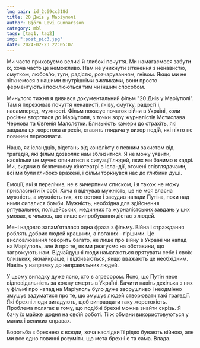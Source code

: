 ```yaml
---
lng_pair: id_2c69cc318d
title: 20 Днів у Маріуполі
author: Björn Leví Gunnarsson
category: mbl
tags: [tag1, tag2]
img: ":post_pic3.jpg"
date: 2024-02-23 22:05:07
---
```


Ми часто приховуємо великі й глибокі почуття. Ми намагаємося забути їх, хоча часто це неможливо. Нам не уникнути зіткнення з ненавистю, смутком, любов'ю, туги, радістю, розчаруванням, гнівом. Якщо ми не зіткнемося з нашими внутрішніми викликами, вони просто ферментують і посилюються тим чи іншим способом.

Минулого тижня я дивився документальний фільм "20 Днів у Маріуполі". Там я переживав почуття ненависті, гніву, смутку, радості і, насамперед, мужності. Фільм показує початок війни в Україні, коли росіяни вторглися до Маріуполя, з точки зору журналістів Мстислава Чернова та Євгенія Малолєтки. Близькість камери до страхіть, які завдала ця жорстока агресія, ставить глядача у вихор подій, які ніхто не повинен переживати.

Наша, як ісландців, відстань від конфлікту є певним захистом від трагедій, які фільм дозволяє нам зблизитися. Я не можу уявити, наскільки це мучно опинитися в ситуації людей, яких ми бачимо в кадрі. Ми, сидячи в безпечному кінотеатрі в Ісландії, оточені співглядачами, всі ми були глибоко вражені, і фільм торкнувся нас до глибини душі.

Емоції, які я перелічив, не є вичерпним списком, і я також не можу привласнити їх собі. Хоча я відчував мужність, це не моя власна мужність, а мужність тих, хто встояв і засудив напади Путіна, поки над ними сипалися бомби. Мужність, необхідна для здійснення рятувальних, поліцейських, медичних та журналістських завдань у цих умовах, є чимось, що лише випробування дістає з людей.

Мені надовго запам'яталася одна фраза з фільму. Війна і страждання роблять добрих людей кращими, а поганих - гіршими. Це висловлювання говорить багато, не лише про війну в Україні чи напад на Маріуполь, але й про те, як ми реагуємо на обставини, що загрожують нам. Відчайдушні люди намагаються врятувати себе і своїх близьких, якнайкраще, і відбиваються, якщо вважають це необхідним. Навіть у напрямку до неправильних людей.

У цьому випадку дуже ясно, хто є агресором. Ясно, що Путін несе відповідальність за кожну смерть в Україні. Бачити навіть декілька з них у фільмі про напад на Маріуполь було дуже зворушливо і неодмінно змушує задуматися про те, що змушує людей створювати такі трагедії. Які брехні люди вигадують, щоб виправдати таку жорстокість. Проблема полягає в тому, що подібні брехні можна знайти скрізь. Я бачу їх майже щодня на своїй роботі. Ті ж обмани використовуються у малих і великих справах.

Боротьба з брехнею є всюди, хоча наслідки її рідко бувають війною, але ми все одно повинні розуміти, що мета брехні є та сама. Влада.
